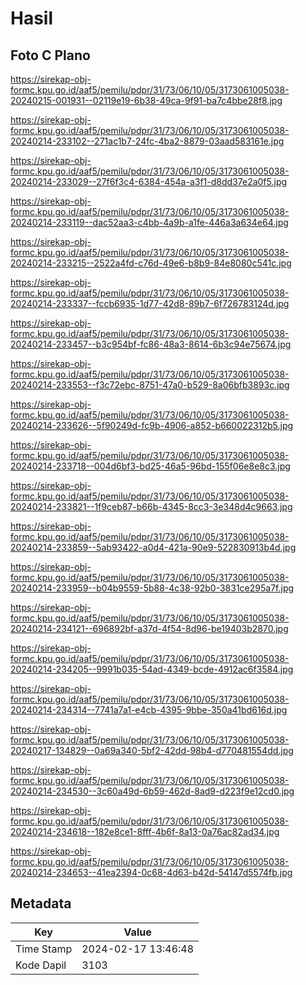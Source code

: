 # Hasil

## Foto C Plano

https://sirekap-obj-formc.kpu.go.id/aaf5/pemilu/pdpr/31/73/06/10/05/3173061005038-20240215-001931--02119e19-6b38-49ca-9f91-ba7c4bbe28f8.jpg

https://sirekap-obj-formc.kpu.go.id/aaf5/pemilu/pdpr/31/73/06/10/05/3173061005038-20240214-233102--271ac1b7-24fc-4ba2-8879-03aad583161e.jpg

https://sirekap-obj-formc.kpu.go.id/aaf5/pemilu/pdpr/31/73/06/10/05/3173061005038-20240214-233029--27f6f3c4-6384-454a-a3f1-d8dd37e2a0f5.jpg

https://sirekap-obj-formc.kpu.go.id/aaf5/pemilu/pdpr/31/73/06/10/05/3173061005038-20240214-233119--dac52aa3-c4bb-4a9b-a1fe-446a3a634e64.jpg

https://sirekap-obj-formc.kpu.go.id/aaf5/pemilu/pdpr/31/73/06/10/05/3173061005038-20240214-233215--2522a4fd-c76d-49e6-b8b9-84e8080c541c.jpg

https://sirekap-obj-formc.kpu.go.id/aaf5/pemilu/pdpr/31/73/06/10/05/3173061005038-20240214-233337--fccb6935-1d77-42d8-89b7-6f726783124d.jpg

https://sirekap-obj-formc.kpu.go.id/aaf5/pemilu/pdpr/31/73/06/10/05/3173061005038-20240214-233457--b3c954bf-fc86-48a3-8614-6b3c94e75674.jpg

https://sirekap-obj-formc.kpu.go.id/aaf5/pemilu/pdpr/31/73/06/10/05/3173061005038-20240214-233553--f3c72ebc-8751-47a0-b529-8a06bfb3893c.jpg

https://sirekap-obj-formc.kpu.go.id/aaf5/pemilu/pdpr/31/73/06/10/05/3173061005038-20240214-233626--5f90249d-fc9b-4906-a852-b660022312b5.jpg

https://sirekap-obj-formc.kpu.go.id/aaf5/pemilu/pdpr/31/73/06/10/05/3173061005038-20240214-233718--004d6bf3-bd25-46a5-96bd-155f06e8e8c3.jpg

https://sirekap-obj-formc.kpu.go.id/aaf5/pemilu/pdpr/31/73/06/10/05/3173061005038-20240214-233821--1f9ceb87-b66b-4345-8cc3-3e348d4c9663.jpg

https://sirekap-obj-formc.kpu.go.id/aaf5/pemilu/pdpr/31/73/06/10/05/3173061005038-20240214-233859--5ab93422-a0d4-421a-90e9-522830913b4d.jpg

https://sirekap-obj-formc.kpu.go.id/aaf5/pemilu/pdpr/31/73/06/10/05/3173061005038-20240214-233959--b04b9559-5b88-4c38-92b0-3831ce295a7f.jpg

https://sirekap-obj-formc.kpu.go.id/aaf5/pemilu/pdpr/31/73/06/10/05/3173061005038-20240214-234121--696892bf-a37d-4f54-8d96-be19403b2870.jpg

https://sirekap-obj-formc.kpu.go.id/aaf5/pemilu/pdpr/31/73/06/10/05/3173061005038-20240214-234205--9991b035-54ad-4349-bcde-4912ac6f3584.jpg

https://sirekap-obj-formc.kpu.go.id/aaf5/pemilu/pdpr/31/73/06/10/05/3173061005038-20240214-234314--7741a7a1-e4cb-4395-9bbe-350a41bd616d.jpg

https://sirekap-obj-formc.kpu.go.id/aaf5/pemilu/pdpr/31/73/06/10/05/3173061005038-20240217-134829--0a69a340-5bf2-42dd-98b4-d770481554dd.jpg

https://sirekap-obj-formc.kpu.go.id/aaf5/pemilu/pdpr/31/73/06/10/05/3173061005038-20240214-234530--3c60a49d-6b59-462d-8ad9-d223f9e12cd0.jpg

https://sirekap-obj-formc.kpu.go.id/aaf5/pemilu/pdpr/31/73/06/10/05/3173061005038-20240214-234618--182e8ce1-8fff-4b6f-8a13-0a76ac82ad34.jpg

https://sirekap-obj-formc.kpu.go.id/aaf5/pemilu/pdpr/31/73/06/10/05/3173061005038-20240214-234653--41ea2394-0c68-4d63-b42d-54147d5574fb.jpg


## Metadata

| Key        | Value               |
| ---------- | ------------------- |
| Time Stamp | 2024-02-17 13:46:48 |
| Kode Dapil | 3103                |



